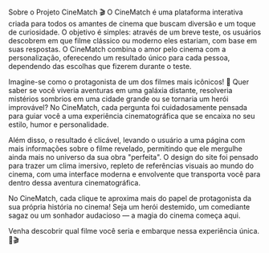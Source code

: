 Sobre o Projeto CineMatch 🎬
O CineMatch é uma plataforma interativa criada para todos os amantes de cinema que buscam diversão e um toque de curiosidade. O objetivo é simples: através de um breve teste, os usuários descobrem em que filme clássico ou moderno eles estariam, com base em suas respostas. O CineMatch combina o amor pelo cinema com a personalização, oferecendo um resultado único para cada pessoa, dependendo das escolhas que fizerem durante o teste.

Imagine-se como o protagonista de um dos filmes mais icônicos! 🍿 Quer saber se você viveria aventuras em uma galáxia distante, resolveria mistérios sombrios em uma cidade grande ou se tornaria um herói improvável? No CineMatch, cada pergunta foi cuidadosamente pensada para guiar você a uma experiência cinematográfica que se encaixa no seu estilo, humor e personalidade.

Além disso, o resultado é clicável, levando o usuário a uma página com mais informações sobre o filme revelado, permitindo que ele mergulhe ainda mais no universo da sua obra "perfeita". O design do site foi pensado para trazer um clima imersivo, repleto de referências visuais ao mundo do cinema, com uma interface moderna e envolvente que transporta você para dentro dessa aventura cinematográfica.

No CineMatch, cada clique te aproxima mais do papel de protagonista da sua própria história no cinema! Seja um herói destemido, um comediante sagaz ou um sonhador audacioso — a magia do cinema começa aqui.

Venha descobrir qual filme você seria e embarque nessa experiência única. 🎥🎬
